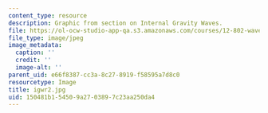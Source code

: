 ```yaml
---
content_type: resource
description: Graphic from section on Internal Gravity Waves.
file: https://ol-ocw-studio-app-qa.s3.amazonaws.com/courses/12-802-wave-motions-in-the-ocean-and-atmosphere-spring-2004/150481b154509a2703897c23aa250da4_igwr2.jpg
file_type: image/jpeg
image_metadata:
  caption: ''
  credit: ''
  image-alt: ''
parent_uid: e66f8387-cc3a-8c27-8919-f58595a7d8c0
resourcetype: Image
title: igwr2.jpg
uid: 150481b1-5450-9a27-0389-7c23aa250da4
---
```

